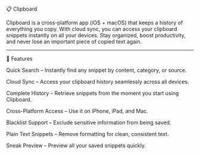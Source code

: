 📋 Clipboard

Clipboard is a cross-platform app (iOS + macOS) that keeps a history of everything you copy. With cloud sync, you can access your clipboard snippets instantly on all your devices. Stay organized, boost productivity, and never lose an important piece of copied text again.


---

🚀 Features

Quick Search – Instantly find any snippet by content, category, or source.

Cloud Sync – Access your clipboard history seamlessly across all devices.

Complete History – Retrieve snippets from the moment you start using Clipboard.

Cross-Platform Access – Use it on iPhone, iPad, and Mac.

Blacklist Support – Exclude sensitive information from being saved.

Plain Text Snippets – Remove formatting for clean, consistent text.

Sneak Preview – Preview all your saved snippets quickly.
